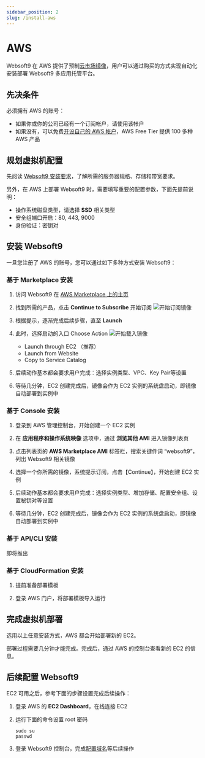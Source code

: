 ```yaml
---
sidebar_position: 2
slug: /install-aws
---
```



# AWS

Websoft9 在 AWS 提供了预制[云市场镜像](https://aws.amazon.com/marketplace/seller-profile?id=c639a579-182c-4d30-8578-4d4d89fba658)，用户可以通过购买的方式实现自动化安装部署 Websoft9 多应用托管平台。

## 先决条件

必须拥有 AWS 的账号：

- 如果你或你的公司已经有一个订阅帐户，请使用该帐户
- 如果没有，可以免费[开设自己的 AWS 帐户](https://aws.amazon.com/cn/free/)，AWS Free Tier 提供 100 多种 AWS 产品

## 规划虚拟机配置

先阅读 [Websoft9 安装要求](./install-requirements)，了解所需的服务器规格、存储和带宽要求。 

另外，在 AWS 上部署 Websoft9 时，需要填写重要的配置参数，下面先提前说明：

- 操作系统磁盘类型，请选择 **SSD** 相关类型
- 安全组端口开启：80, 443, 9000
- 身份验证：密钥对

## 安装 Websoft9

一旦您注册了 AWS 的账号，您可以通过如下多种方式安装 Websoft9：

### 基于 Marketplace 安装

1. 访问 Websoft9 在 [AWS Marketplace 上的主页](https://aws.amazon.com/marketplace/seller-profile?id=c639a579-182c-4d30-8578-4d4d89fba658) 

2. 找到所需的产品，点击 **Continue to Subscribe** 开始订阅
   ![开始订阅镜像](./assets/aws-rs-websoft9.png)

3. 根据提示，逐渐完成后续步骤，直至 **Launch** 

4. 此时，选择启动的入口 Choose Action 
   ![开始载入镜像](./assets/aws-imagecreate2-websoft9.png)

   - Launch through EC2 （推荐）
   - Launch from Website
   - Copy to Service Catalog

7. 后续动作基本都会要求用户完成：选择实例类型、VPC、Key Pair等设置

8. 等待几分钟，EC2 创建完成后，镜像会作为 EC2 实例的系统盘启动，即镜像自动部署到实例中

### 基于 Console 安装

1. 登录到 AWS 管理控制台，开始创建一个 EC2 实例

2. 在 **应用程序和操作系统映像** 选项中，通过 **浏览其他 AMI** 进入镜像列表页

3. 点击列表页的 **AWS Marketplace AMI** 标签栏，搜索关键件词 “websoft9”，列出 Websoft9 相关镜像

3. 选择一个你所需的镜像，系统提示订阅，点击【Continue】，开始创建 EC2 实例

5. 后续动作基本都会要求用户完成：选择实例类型、增加存储、配置安全组、设置秘钥对等设置

6. 等待几分钟，EC2 创建完成后，镜像会作为 EC2 实例的系统盘启动，即镜像自动部署到实例中

### 基于 API/CLI 安装

即将推出

### 基于 CloudFormation 安装

1. 提前准备部署模板

2. 登录 AWS 门户，将部署模板导入运行

## 完成虚拟机部署

选用以上任意安装方式，AWS 都会开始部署新的 EC2。  

部署过程需要几分钟才能完成。完成后，通过 AWS 的控制台查看新的 EC2 的信息。  

## 后续配置 Websoft9

EC2 可用之后，参考下面的步骤设置完成后续操作：

1. 登录 AWS 的 **EC2 Dashboard**，在线连接 EC2

2. 运行下面的命令设置 root 密码
   ```
   sudo su
   passwd
   ```
3. 登录 Websoft9 控制台，完成[配置域名](./domain-set)等后续操作

